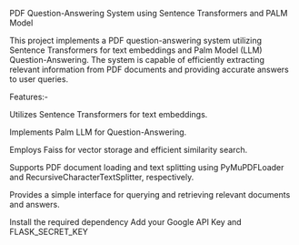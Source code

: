 PDF Question-Answering System using Sentence Transformers and PALM Model

This project implements a PDF question-answering system utilizing Sentence Transformers for text embeddings and Palm Model (LLM) Question-Answering. The system is capable of efficiently extracting relevant information from PDF documents and providing accurate answers to user queries.

Features:-

Utilizes Sentence Transformers for text embeddings.

Implements Palm LLM for Question-Answering.

Employs Faiss for vector storage and efficient similarity search.

Supports PDF document loading and text splitting using PyMuPDFLoader and RecursiveCharacterTextSplitter, respectively.

Provides a simple interface for querying and retrieving relevant documents and answers.

Install the required dependency
Add your Google API Key and FLASK_SECRET_KEY
